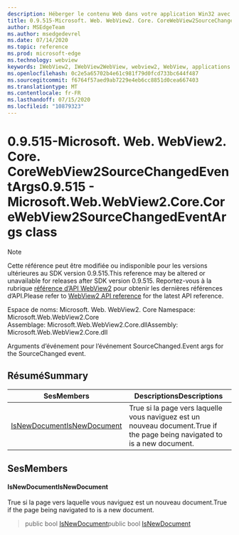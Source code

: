 ```yaml
---
description: Héberger le contenu Web dans votre application Win32 avec le contrôle Microsoft Edge WebView2
title: 0.9.515-Microsoft. Web. WebView2. Core. CoreWebView2SourceChangedEventArgs
author: MSEdgeTeam
ms.author: msedgedevrel
ms.date: 07/14/2020
ms.topic: reference
ms.prod: microsoft-edge
ms.technology: webview
keywords: IWebView2, IWebView2WebView, webview2, WebView, applications Win32, Win32, Edge, ICoreWebView2, ICoreWebView2Controller, contrôle de navigateur, html Edge
ms.openlocfilehash: 0c2e5a65702b4e61c981f79d0fcd733bc644f487
ms.sourcegitcommit: f6764f57aed9ab7229e4eb6cc8851d0cea667403
ms.translationtype: MT
ms.contentlocale: fr-FR
ms.lasthandoff: 07/15/2020
ms.locfileid: "10879323"
---
```

# <span data-ttu-id="f9193-104">0.9.515-Microsoft. Web. WebView2. Core. CoreWebView2SourceChangedEventArgs</span><span class="sxs-lookup"><span data-stu-id="f9193-104">0.9.515 - Microsoft.Web.WebView2.Core.CoreWebView2SourceChangedEventArgs class</span></span> 

> [!NOTE]
> <span data-ttu-id="f9193-105">Cette référence peut être modifiée ou indisponible pour les versions ultérieures au SDK version 0.9.515.</span><span class="sxs-lookup"><span data-stu-id="f9193-105">This reference may be altered or unavailable for releases after SDK version 0.9.515.</span></span> <span data-ttu-id="f9193-106">Reportez-vous à la rubrique [référence d’API WebView2](../../../webview2-api-reference.md) pour obtenir les dernières références d’API.</span><span class="sxs-lookup"><span data-stu-id="f9193-106">Please refer to [WebView2 API reference](../../../webview2-api-reference.md) for the latest API reference.</span></span>

<span data-ttu-id="f9193-107">Espace de noms: Microsoft. Web. WebView2. Core </span><span class="sxs-lookup"><span data-stu-id="f9193-107">Namespace: Microsoft.Web.WebView2.Core</span></span>\
<span data-ttu-id="f9193-108">Assemblage: Microsoft.Web.WebView2.Core.dll</span><span class="sxs-lookup"><span data-stu-id="f9193-108">Assembly: Microsoft.Web.WebView2.Core.dll</span></span>

<span data-ttu-id="f9193-109">Arguments d’événement pour l’événement SourceChanged.</span><span class="sxs-lookup"><span data-stu-id="f9193-109">Event args for the SourceChanged event.</span></span>

## <span data-ttu-id="f9193-110">Résumé</span><span class="sxs-lookup"><span data-stu-id="f9193-110">Summary</span></span>

 <span data-ttu-id="f9193-111">Ses</span><span class="sxs-lookup"><span data-stu-id="f9193-111">Members</span></span>                        | <span data-ttu-id="f9193-112">Descriptions</span><span class="sxs-lookup"><span data-stu-id="f9193-112">Descriptions</span></span>
--------------------------------|---------------------------------------------
[<span data-ttu-id="f9193-113">IsNewDocument</span><span class="sxs-lookup"><span data-stu-id="f9193-113">IsNewDocument</span></span>](#isnewdocument) | <span data-ttu-id="f9193-114">True si la page vers laquelle vous naviguez est un nouveau document.</span><span class="sxs-lookup"><span data-stu-id="f9193-114">True if the page being navigated to is a new document.</span></span>

## <span data-ttu-id="f9193-115">Ses</span><span class="sxs-lookup"><span data-stu-id="f9193-115">Members</span></span>

#### <span data-ttu-id="f9193-116">IsNewDocument</span><span class="sxs-lookup"><span data-stu-id="f9193-116">IsNewDocument</span></span> 

<span data-ttu-id="f9193-117">True si la page vers laquelle vous naviguez est un nouveau document.</span><span class="sxs-lookup"><span data-stu-id="f9193-117">True if the page being navigated to is a new document.</span></span>

> <span data-ttu-id="f9193-118">public bool [IsNewDocument](#isnewdocument)</span><span class="sxs-lookup"><span data-stu-id="f9193-118">public bool [IsNewDocument](#isnewdocument)</span></span>

